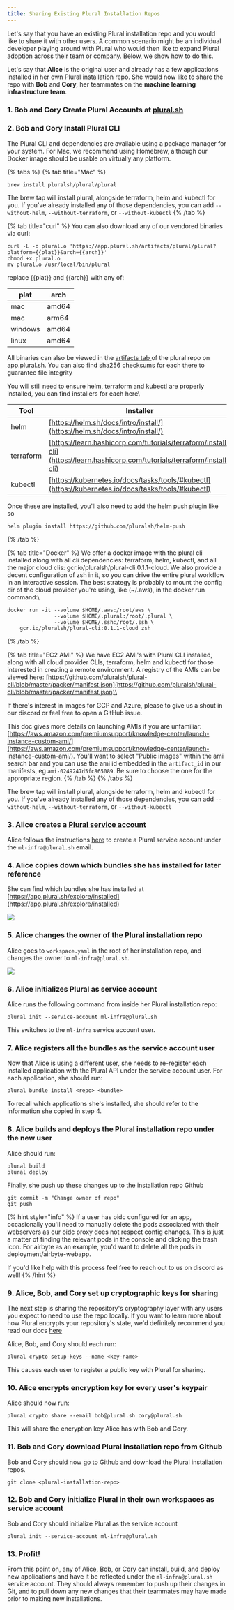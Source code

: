 ```yaml
---
title: Sharing Existing Plural Installation Repos
---
```


Let's say that you have an existing Plural installation repo and you would like to share it with other users. A common scenario might be an individual developer playing around with Plural who would then like to expand Plural adoption across their team or company. Below, we show how to do this.

Let's say that **Alice** is the original user and already has a few applications installed in her own Plural installation repo. She would now like to share the repo with **Bob** and **Cory**, her teammates on the **machine learning infrastructure team**.

### 1. Bob and Cory Create Plural Accounts at [plural.sh](https://app.plural.sh)

### 2. Bob and Cory Install Plural CLI

The Plural CLI and dependencies are available using a package manager for your system. For Mac, we recommend using Homebrew, although our Docker image should be usable on virtually any platform.

{% tabs %}
{% tab title="Mac" %}
```
brew install pluralsh/plural/plural
```

The brew tap will install plural, alongside terraform, helm and kubectl for you.  If you've already installed any of those dependencies, you can add `--without-helm`, `--without-terraform`, or `--without-kubectl`
{% /tab %}

{% tab title="curl" %}
You can also download any of our vendored binaries via curl:

```
curl -L -o plural.o 'https://app.plural.sh/artifacts/plural/plural?platform={{plat}}&arch={{arch}}'
chmod +x plural.o
mv plural.o /usr/local/bin/plural
```



replace \{{plat\}} and \{{arch\}} with any of:

| plat    | arch  |
| ------- | ----- |
| mac     | amd64 |
| mac     | arm64 |
| windows | amd64 |
| linux   | amd64 |



All binaries can also be viewed in the [artifacts tab ](https://app.plural.sh/repositories/b4ea03b9-d51f-4934-b030-ff864b720df6/artifacts)of the plural repo on app.plural.sh.  You can also find sha256 checksums for each there to guarantee file integrity

You will still need to ensure helm, terraform and kubectl are properly installed, you can find installers for each here\


| Tool      | Installer                                                                                                                  |
| --------- | -------------------------------------------------------------------------------------------------------------------------- |
| helm      | [https://helm.sh/docs/intro/install/](https://helm.sh/docs/intro/install/)                                                 |
| terraform | [https://learn.hashicorp.com/tutorials/terraform/install-cli](https://learn.hashicorp.com/tutorials/terraform/install-cli) |
| kubectl   | [https://kubernetes.io/docs/tasks/tools/#kubectl](https://kubernetes.io/docs/tasks/tools/#kubectl)                         |

Once these are installed, you'll also need to add the helm push plugin like so

```
helm plugin install https://github.com/pluralsh/helm-push
```
{% /tab %}

{% tab title="Docker" %}
We offer a docker image with the plural cli installed along with all cli dependencies: terraform, helm, kubectl, and all the major cloud clis: gcr.io/pluralsh/plural-cli:0.1.1-cloud.  We also provide a decent configuration of zsh in it, so you can drive the entire plural workflow in an interactive session.  The best strategy is probably to mount the config dir of the cloud provider you're using, like (\~/.aws), in the docker run command:\


```
docker run -it --volume $HOME/.aws:/root/aws \
               --volume $HOME/.plural:/root/.plural \
               --volume $HOME/.ssh:/root/.ssh \
    gcr.io/pluralsh/plural-cli:0.1.1-cloud zsh
```
{% /tab %}

{% tab title="EC2 AMI" %}
We have EC2 AMI's with Plural CLI installed, along with all cloud provider CLIs, terraform, helm and kubectl for those interested in creating a remote environment.  A registry of the AMIs can be viewed here: [https://github.com/pluralsh/plural-cli/blob/master/packer/manifest.json](https://github.com/pluralsh/plural-cli/blob/master/packer/manifest.json)\


If there's interest in images for GCP and Azure, please to give us a shout in our discord or feel free to open a GitHub issue.

This doc gives more details on launching AMIs if you are unfamiliar: [https://aws.amazon.com/premiumsupport/knowledge-center/launch-instance-custom-ami/](https://aws.amazon.com/premiumsupport/knowledge-center/launch-instance-custom-ami/).  You'll want to select "Public images" within the ami search bar and you can use the ami id embedded in the `artifact_id` in our manifests, eg `ami-0249247d5fc865089`.  Be sure to choose the one for the appropriate region.
{% /tab %}
{% /tabs %}

The brew tap will install plural, alongside terraform, helm and kubectl for you.  If you've already installed any of those dependencies, you can add `--without-helm`, `--without-terraform`, or `--without-kubectl`

### 3. Alice creates a [Plural service account](service-accounts.md)

Alice follows the instructions [here](service-accounts.md) to create a Plural service account under the `ml-infra@plural.sh` email.

### 4. Alice copies down which bundles she has installed for later reference

She can find which bundles she has installed at [https://app.plural.sh/explore/installed](https://app.plural.sh/explore/installed)

![](<../../../.gitbook/assets/Screen Shot 2022-02-22 at 2.58.10 PM.png>)

### 5. Alice changes the owner of the Plural installation repo

Alice goes to `workspace.yaml` in the root of her installation repo, and changes the owner to `ml-infra@plural.sh`.&#x20;

![](<../../../.gitbook/assets/Screen Shot 2022-02-22 at 2.53.09 PM.png>)

### 6. Alice initializes Plural as service account

Alice runs the following command from inside her Plural installation repo:

```
plural init --service-account ml-infra@plural.sh
```

This switches to the `ml-infra` service account user.

### 7. Alice registers all the bundles as the service account user

Now that Alice is using a different user, she needs to re-register each installed application with the Plural API under the service account user. For each application, she should run:

```
plural bundle install <repo> <bundle>
```

To recall which applications she's installed, she should refer to the information she copied in step 4.

### 8. Alice builds and deploys the Plural installation repo under the new user

Alice should run:

```
plural build
plural deploy
```

Finally, she push up these changes up to the installation repo Github

```
git commit -m "Change owner of repo"
git push
```

{% hint style="info" %}
If a user has oidc configured for an app, occasionally you'll need to manually delete the pods associated with their webservers as our oidc proxy does not respect config changes.  This is just a matter of finding the relevant pods in the console and clicking the trash icon.  For airbyte as an example, you'd want to delete all the pods in deployment/airbyte-webapp.

If you'd like help with this process feel free to reach out to us on discord as well!
{% /hint %}

### 9. Alice, Bob, and Cory set up cryptographic keys for sharing

The next step is sharing the repository's cryptography layer with any users you expect to need to use the repo locally.  If you want to learn more about how Plural encrypts your repository's state, we'd definitely recommend you read our docs [here](reference/workspaces/secret-management.md)

Alice, Bob, and Cory should each run:

```
plural crypto setup-keys --name <key-name>
```

This causes each user to register a public key with Plural for sharing.

### 10. Alice encrypts encryption key for every user's keypair

Alice should now run:

```
plural crypto share --email bob@plural.sh cory@plural.sh
```

This will share the encryption key Alice has with Bob and Cory.

### 11. Bob and Cory download Plural installation repo from Github

Bob and Cory should now go to Github and download the Plural installation repos.&#x20;

```
git clone <plural-installation-repo>
```

### 12. Bob and Cory initialize Plural in their own workspaces as service account

Bob and Cory should initialize Plural as the service account

```
plural init --service-account ml-infra@plural.sh
```

### 13. Profit!

From this point on, any of Alice, Bob, or Cory can install, build, and deploy new applications and have it be reflected under the `ml-infra@plural.sh` service account. They should always remember to push up their changes in Git, and to pull down any new changes that their teammates may have made prior to making new installations.